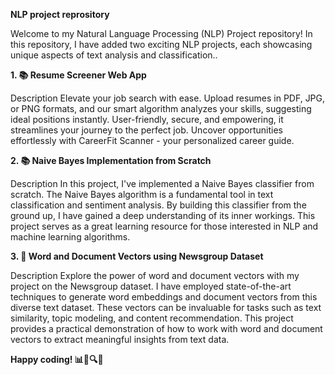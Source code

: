 **NLP project reprository**

Welcome to my Natural Language Processing (NLP) Project repository! In this repository, I have added two exciting NLP projects, each showcasing unique aspects of text analysis and classification..

**1. 📚 Resume Screener Web App**

Description
Elevate your job search with ease. Upload resumes in PDF, JPG, or PNG formats, and our smart algorithm analyzes your skills, suggesting ideal positions instantly. User-friendly, secure, and empowering, it streamlines your journey to the perfect job. Uncover opportunities effortlessly with CareerFit Scanner - your personalized career guide.

**2. 📚 Naive Bayes Implementation from Scratch**

Description
In this project, I've implemented a Naive Bayes classifier from scratch. The Naive Bayes algorithm is a fundamental tool in text classification and sentiment analysis. By building this classifier from the ground up, I have gained a deep understanding of its inner workings. This project serves as a great learning resource for those interested in NLP and machine learning algorithms.

**3. 📰 Word and Document Vectors using Newsgroup Dataset**

Description
Explore the power of word and document vectors with my project on the Newsgroup dataset. I have employed state-of-the-art techniques to generate word embeddings and document vectors from this diverse text dataset. These vectors can be invaluable for tasks such as text similarity, topic modeling, and content recommendation. This project provides a practical demonstration of how to work with word and document vectors to extract meaningful insights from text data.


**Happy coding! 📊📝🔍🌐**
